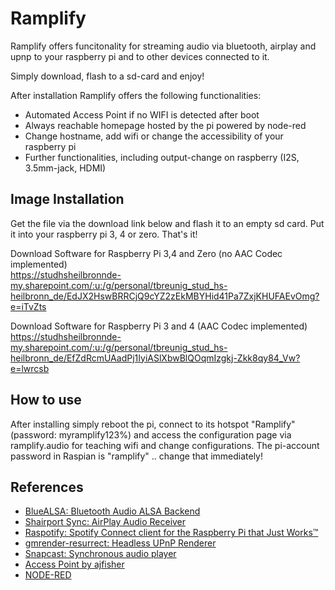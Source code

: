 # Ramplify

Ramplify offers funcitonality for streaming audio via bluetooth, airplay and upnp to your raspberry pi and to other devices connected to it.

Simply download, flash to a sd-card and enjoy!

After installation Ramplify offers the following functionalities:
- Automated Access Point if no WIFI is detected after boot
- Always reachable homepage hosted by the pi powered by node-red
- Change hostname, add wifi or change the accessibility of your raspberry pi
- Further functionalities, including output-change on raspberry (I2S, 3.5mm-jack, HDMI)

## Image Installation

Get the file via the download link below and flash it to an empty sd card. Put it into your raspberry pi 3, 4 or zero. That's it!

Download Software for Raspberry Pi 3,4 and Zero (no AAC Codec implemented)                                                             
https://studhsheilbronnde-my.sharepoint.com/:u:/g/personal/tbreunig_stud_hs-heilbronn_de/EdJX2HswBRRCjQ9cYZ2zEkMBYHid41Pa7ZxjKHUFAEvOmg?e=iTvZts

Download Software for Raspberry Pi 3 and 4 (AAC Codec implemented)                                                  
https://studhsheilbronnde-my.sharepoint.com/:u:/g/personal/tbreunig_stud_hs-heilbronn_de/EfZdRcmUAadPj1IyiASlXbwBlQOqmIzgkj-Zkk8qy84_Vw?e=lwrcsb




## How to use

After installing simply reboot the pi, connect to its hotspot "Ramplify" (password: myramplify123%) and access the configuration page via ramplify.audio for teaching wifi and change configurations. The pi-account password in Raspian is "ramplify" .. change that immediately!

## References

- [BlueALSA: Bluetooth Audio ALSA Backend](https://github.com/Arkq/bluez-alsa)
- [Shairport Sync: AirPlay Audio Receiver](https://github.com/mikebrady/shairport-sync)
- [Raspotify: Spotify Connect client for the Raspberry Pi that Just Works™](https://github.com/dtcooper/raspotify)
- [gmrender-resurrect: Headless UPnP Renderer](http://github.com/hzeller/gmrender-resurrect)
- [Snapcast: Synchronous audio player](https://github.com/badaix/snapcast)
- [Access Point by ajfisher](https://gist.github.com/ajfisher/a84889e64565d7a74888)
- [NODE-RED](https://nodered.org/)
